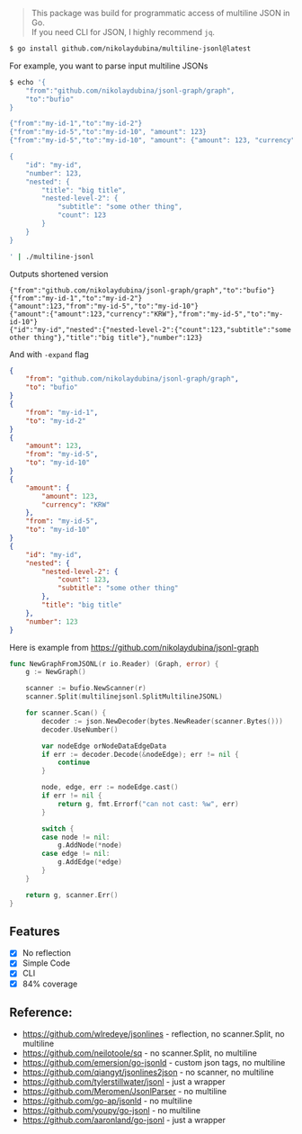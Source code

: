 > This package was build for programmatic access of multiline JSON in Go.  
> If you need CLI for JSON, I highly recommend `jq`.

```bash
$ go install github.com/nikolaydubina/multiline-jsonl@latest
```

For example, you want to parse input multiline JSONs
```bash
$ echo '{
    "from":"github.com/nikolaydubina/jsonl-graph/graph",
    "to":"bufio"
}

{"from":"my-id-1","to":"my-id-2"}
{"from":"my-id-5","to":"my-id-10", "amount": 123}
{"from":"my-id-5","to":"my-id-10", "amount": {"amount": 123, "currency": "KRW"}}

{
    "id": "my-id",
    "number": 123,
    "nested": {
        "title": "big title",
        "nested-level-2": {
            "subtitle": "some other thing",
            "count": 123
        }
    }
}

' | ./multiline-jsonl
```

Outputs shortened version
```jsonl
{"from":"github.com/nikolaydubina/jsonl-graph/graph","to":"bufio"}
{"from":"my-id-1","to":"my-id-2"}
{"amount":123,"from":"my-id-5","to":"my-id-10"}
{"amount":{"amount":123,"currency":"KRW"},"from":"my-id-5","to":"my-id-10"}
{"id":"my-id","nested":{"nested-level-2":{"count":123,"subtitle":"some other thing"},"title":"big title"},"number":123}
```

And with `-expand` flag
```json
{
    "from": "github.com/nikolaydubina/jsonl-graph/graph",
    "to": "bufio"
}
{
    "from": "my-id-1",
    "to": "my-id-2"
}
{
    "amount": 123,
    "from": "my-id-5",
    "to": "my-id-10"
}
{
    "amount": {
        "amount": 123,
        "currency": "KRW"
    },
    "from": "my-id-5",
    "to": "my-id-10"
}
{
    "id": "my-id",
    "nested": {
        "nested-level-2": {
            "count": 123,
            "subtitle": "some other thing"
        },
        "title": "big title"
    },
    "number": 123
}
```

Here is example from https://github.com/nikolaydubina/jsonl-graph

```go
func NewGraphFromJSONL(r io.Reader) (Graph, error) {
	g := NewGraph()

	scanner := bufio.NewScanner(r)
	scanner.Split(multilinejsonl.SplitMultilineJSONL)

	for scanner.Scan() {
		decoder := json.NewDecoder(bytes.NewReader(scanner.Bytes()))
		decoder.UseNumber()

		var nodeEdge orNodeDataEdgeData
		if err := decoder.Decode(&nodeEdge); err != nil {
			continue
		}

		node, edge, err := nodeEdge.cast()
		if err != nil {
			return g, fmt.Errorf("can not cast: %w", err)
		}

		switch {
		case node != nil:
			g.AddNode(*node)
		case edge != nil:
			g.AddEdge(*edge)
		}
	}

	return g, scanner.Err()
}
```

## Features

- [x] No reflection
- [x] Simple Code
- [x] CLI
- [x] 84% coverage

## Reference:
- https://github.com/wlredeye/jsonlines - reflection, no scanner.Split, no multiline
- https://github.com/neilotoole/sq - no scanner.Split, no multiline
- https://github.com/emersion/go-jsonld - custom json tags, no multiline
- https://github.com/qiangyt/jsonlines2json - no scanner, no multiline
- https://github.com/tylerstillwater/jsonl - just a wrapper
- https://github.com/Meromen/JsonlParser - no multiline
- https://github.com/go-ap/jsonld - no multiline
- https://github.com/youpy/go-jsonl - no multiline
- https://github.com/aaronland/go-jsonl - just a wrapper
